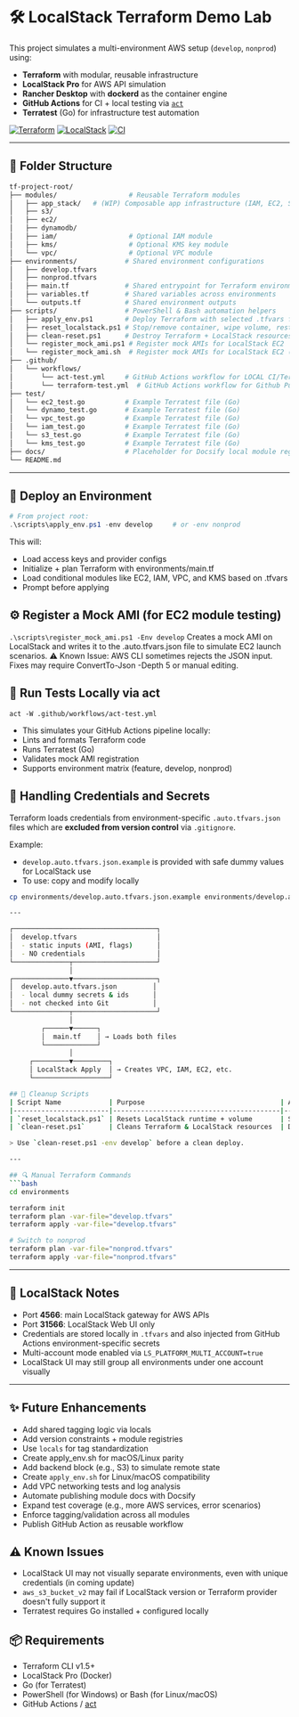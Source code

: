 # 🛠️ LocalStack Terraform Demo Lab

This project simulates a multi-environment AWS setup (`develop`, `nonprod`) using:
- **Terraform** with modular, reusable infrastructure
- **LocalStack Pro** for AWS API simulation
- **Rancher Desktop** with **dockerd** as the container engine
- **GitHub Actions** for CI + local testing via [`act`](https://github.com/nektos/act)
- **Terratest** (Go) for infrastructure test automation


[![Terraform](https://img.shields.io/badge/IaC-Terraform-blue)](https://www.terraform.io/)
[![LocalStack](https://img.shields.io/badge/Simulated-AWS-lightgrey)](https://localstack.cloud)
[![CI](https://github.com/enturesting/cloudsimulation_localstack/actions/workflows/terraform-test.yml/badge.svg)](https://github.com/enturesting/cloudsimulation_localstack/actions)

---

## 📁 Folder Structure

```bash
tf-project-root/
├── modules/                  # Reusable Terraform modules
│   ├── app_stack/   # (WIP) Composable app infrastructure (IAM, EC2, S3, Dynamo)
│   ├── s3/
│   ├── ec2/
│   ├── dynamodb/
│   ├── iam/                  # Optional IAM module
│   ├── kms/                  # Optional KMS key module
│   └── vpc/                  # Optional VPC module
├── environments/            # Shared environment configurations
│   ├── develop.tfvars
│   ├── nonprod.tfvars
│   ├── main.tf              # Shared entrypoint for Terraform environments
│   ├── variables.tf         # Shared variables across environments
│   └── outputs.tf           # Shared environment outputs
├── scripts/                 # PowerShell & Bash automation helpers
│   ├── apply_env.ps1        # Deploy Terraform with selected .tfvars file
│   ├── reset_localstack.ps1 # Stop/remove container, wipe volume, restart
│   ├── clean-reset.ps1      # Destroy Terraform + LocalStack resources (no restart)
│   └── register_mock_ami.ps1 # Register mock AMIs for LocalStack EC2
│   └── register_mock_ami.sh  # Register mock AMIs for LocalStack EC2 (bash version)
├── .github/
│   └── workflows/
│       └── act-test.yml     # GitHub Actions workflow for LOCAL CI/Terratest using ACT
│       └── terraform-test.yml  # GitHub Actions workflow for Github Push CI/Terratest
├── test/
│   └── ec2_test.go          # Example Terratest file (Go)
│   └── dynamo_test.go       # Example Terratest file (Go)
│   └── vpc_test.go          # Example Terratest file (Go)
│   └── iam_test.go          # Example Terratest file (Go)
│   └── s3_test.go           # Example Terratest file (Go)
│   └── kms_test.go          # Example Terratest file (Go)
├── docs/                    # Placeholder for Docsify local module registry
└── README.md

```

---

## 🚀 Deploy an Environment
```powershell
# From project root:
.\scripts\apply_env.ps1 -env develop     # or -env nonprod
```
This will:
- Load access keys and provider configs
- Initialize + plan Terraform with environments/main.tf
- Load conditional modules like EC2, IAM, VPC, and KMS based on .tfvars
- Prompt before applying

## ⚙️ Register a Mock AMI (for EC2 module testing)
`.\scripts\register_mock_ami.ps1 -Env develop`
Creates a mock AMI on LocalStack and writes it to the .auto.tfvars.json file to simulate EC2 launch scenarios.
⚠️ Known Issue: AWS CLI sometimes rejects the JSON input. Fixes may require ConvertTo-Json -Depth 5 or manual editing.

## 🧪 Run Tests Locally via act
`act -W .github/workflows/act-test.yml`
- This simulates your GitHub Actions pipeline locally:
- Lints and formats Terraform code
- Runs Terratest (Go)
- Validates mock AMI registration
- Supports environment matrix (feature, develop, nonprod)

## 🔐 Handling Credentials and Secrets

Terraform loads credentials from environment-specific `.auto.tfvars.json` files which are **excluded from version control** via `.gitignore`.

Example:
- `develop.auto.tfvars.json.example` is provided with safe dummy values for LocalStack use
- To use: copy and modify locally

```bash
cp environments/develop.auto.tfvars.json.example environments/develop.auto.tfvars.json

---

┌────────────────────────────────────┐
│  develop.tfvars                    │
│  - static inputs (AMI, flags)      │
│  - NO credentials                  │
└──────────────┬─────────────────────┘
               │
┌──────────────▼─────────────────────┐
│  develop.auto.tfvars.json         │
│  - local dummy secrets & ids      │
│  - not checked into Git           │
└──────────────┬─────────────────────┘
               │
        ┌──────▼──────┐
        │  main.tf    │ → Loads both files
        └─────────────┘
               │
     ┌─────────▼─────────┐
     │ LocalStack Apply  │ → Creates VPC, IAM, EC2, etc.
     └───────────────────┘

## 🧼 Cleanup Scripts
| Script Name            | Purpose                                  | Actions Taken                                                                  | Restarts Docker |
|------------------------|------------------------------------------|----------------------------------------------------------------------------------|-----------------|
| `reset_localstack.ps1` | Resets LocalStack runtime + volume       | Stops/removes the container, clears volume, restarts with multi-account support | ✅ Yes          |
| `clean-reset.ps1`      | Cleans Terraform & LocalStack resources  | Destroys S3 buckets, DynamoDB tables, schedules KMS deletion                   | ❌ No           |

> Use `clean-reset.ps1 -env develop` before a clean deploy.

---

## 🔍 Manual Terraform Commands
```bash
cd environments

terraform init
terraform plan -var-file="develop.tfvars"
terraform apply -var-file="develop.tfvars"

# Switch to nonprod
terraform plan -var-file="nonprod.tfvars"
terraform apply -var-file="nonprod.tfvars"
```

---

## 🔧 LocalStack Notes
- Port **4566**: main LocalStack gateway for AWS APIs
- Port **31566**: LocalStack Web UI only
- Credentials are stored locally in `.tfvars` and also injected from GitHub Actions environment-specific secrets
- Multi-account mode enabled via `LS_PLATFORM_MULTI_ACCOUNT=true`
- LocalStack UI may still group all environments under one account visually
---

## ✨ Future Enhancements
- Add shared tagging logic via locals
- Add version constraints + module registries
- Use `locals` for tag standardization
- Create apply_env.sh for macOS/Linux parity
- Add backend block (e.g., S3) to simulate remote state
- Create `apply_env.sh` for Linux/macOS compatibility
- Add VPC networking tests and log analysis
- Automate publishing module docs with Docsify
- Expand test coverage (e.g., more AWS services, error scenarios)
- Enforce tagging/validation across all modules
- Publish GitHub Action as reusable workflow

## ⚠️ Known Issues
- LocalStack UI may not visually separate environments, even with unique credentials (in coming update)
- `aws_s3_bucket_v2` may fail if LocalStack version or Terraform provider doesn't fully support it
- Terratest requires Go installed + configured locally

## 📦 Requirements

- Terraform CLI v1.5+
- LocalStack Pro (Docker)
- Go (for Terratest)
- PowerShell (for Windows) or Bash (for Linux/macOS)
- GitHub Actions / [act](https://github.com/nektos/act)
